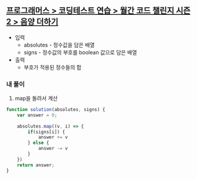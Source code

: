 ## **[프로그래머스 > 코딩테스트 연습 > 월간 코드 챌린지 시즌2 > 음양 더하기](https://school.programmers.co.kr/learn/courses/30/lessons/76501)**

- 입력
    - absolutes - 정수값을 담은 배열
    - signs - 정수값의 부호를  boolean 값으로 담은 배열
- 출력
    - 부호가 적용된 정수들의 합

### **내 풀이**

1. map을 돌려서 계산

```js
function solution(absolutes, signs) {
    var answer = 0;
    
    absolutes.map((v, i) => {
        if(signs[i]) {
            answer += v
        } else {
            answer -= v   
        }
    })
    return answer;
}
```